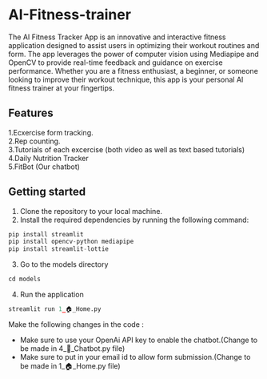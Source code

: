 # AI-Fitness-trainer
The AI Fitness Tracker App is an innovative and interactive fitness application designed to assist users in optimizing their workout routines and form. The app leverages the power of computer vision using Mediapipe and OpenCV to provide real-time feedback and guidance on exercise performance. Whether you are a fitness enthusiast, a beginner, or someone looking to improve their workout technique, this app is your personal AI fitness trainer at your fingertips.
## Features
1.Ecxercise form tracking.\
2.Rep counting.\
3.Tutorials of each excercise (both video as well as text based tutorials)\
4.Daily Nutrition Tracker\
5.FitBot (Our chatbot)


## Getting started
1. Clone the repository to your local machine.
2. Install the required dependencies by running the following command:
``` py
pip install streamlit
pip install opencv-python mediapipe
pip install streamlit-lottie
```
3. Go to the models directory
``` py
cd models
```
4. Run the application
``` py
streamlit run 1_🏠_Home.py
```

Make the following changes in the code :
  - Make sure to use your OpenAi API key to enable the chatbot.(Change to be made in 4_🤖_Chatbot.py file)
  - Make sure to put in your email id to allow form submission.(Change to be made in 1_🏠_Home.py file)
